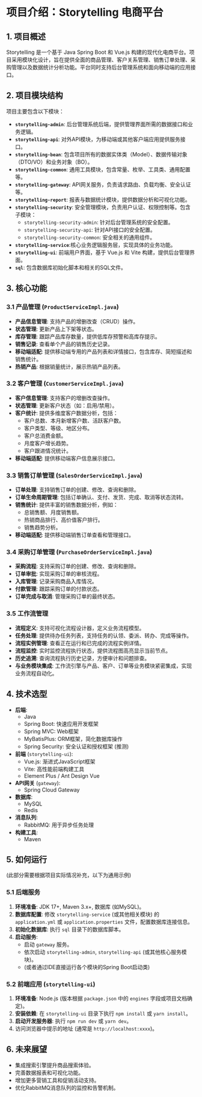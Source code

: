 # 项目介绍：Storytelling 电商平台

## 1. 项目概述

Storytelling 是一个基于 Java Spring Boot 和 Vue.js 构建的现代化电商平台。项目采用模块化设计，旨在提供全面的商品管理、客户关系管理、销售订单处理、采购管理以及数据统计分析功能。平台同时支持后台管理系统和面向移动端的应用接口。

## 2. 项目模块结构

项目主要包含以下模块：

- **`storytelling-admin`**: 后台管理系统后端，提供管理界面所需的数据接口和业务逻辑。
- **`storytelling-api`**: 对外API模块，为移动端或其他客户端应用提供服务接口。
- **`storytelling-bean`**: 包含项目所有的数据实体类（Model）、数据传输对象（DTO/VO）和业务对象（BO）。
- **`storytelling-common`**: 通用工具模块，包含常量、枚举、工具类、通用配置等。
- **`storytelling-gateway`**: API网关服务，负责请求路由、负载均衡、安全认证等。
- **`storytelling-report`**: 报表与数据统计模块，提供数据分析和可视化功能。
- **`storytelling-security`**: 安全管理模块，负责用户认证、权限控制等。包含子模块：
    - `storytelling-security-admin`: 针对后台管理系统的安全配置。
    - `storytelling-security-api`: 针对API接口的安全配置。
    - `storytelling-security-common`: 安全相关的通用组件。
- **`storytelling-service`**:核心业务逻辑服务层，实现具体的业务功能。
- **`storytelling-ui`**: 前端用户界面，基于 Vue.js 和 Vite 构建，提供后台管理界面。
- **`sql`**: 包含数据库初始化脚本和相关的SQL文件。

## 3. 核心功能

### 3.1 产品管理 (`ProductServiceImpl.java`)

- **产品信息管理**: 支持产品的增删改查（CRUD）操作。
- **状态管理**: 更新产品上下架等状态。
- **库存管理**: 跟踪产品库存数量，提供低库存预警和高库存提示。
- **销售记录**: 查看单个产品的销售历史记录。
- **移动端适配**: 提供移动端专用的产品列表和详情接口，包含库存、简短描述和销售统计。
- **热销产品**: 根据销量统计，展示热销产品列表。

### 3.2 客户管理 (`CustomerServiceImpl.java`)

- **客户信息管理**: 支持客户的增删改查操作。
- **状态管理**: 更新客户状态（如：启用/禁用）。
- **客户统计**: 提供多维度客户数据分析，包括：
    - 客户总数、本月新增客户数、活跃客户数。
    - 客户类型、等级、地区分布。
    - 客户总消费金额。
    - 月度客户增长趋势。
    - 客户跟进情况统计。
- **移动端适配**: 提供移动端客户信息展示接口。

### 3.3 销售订单管理 (`SalesOrderServiceImpl.java`)

- **订单处理**: 支持销售订单的创建、修改、查询和删除。
- **订单生命周期管理**: 包括订单确认、支付、发货、完成、取消等状态流转。
- **销售统计**: 提供丰富的销售数据分析，例如：
    - 总销售额、月度销售额。
    - 热销商品排行、高价值客户排行。
    - 销售趋势分析。
- **移动端适配**: 提供移动端销售订单查看和管理接口。

### 3.4 采购订单管理 (`PurchaseOrderServiceImpl.java`)

- **采购流程**: 支持采购订单的创建、修改、查询和删除。
- **订单审批**: 实现采购订单的审核流程。
- **入库管理**: 记录采购商品入库情况。
- **付款管理**: 跟踪采购订单的付款状态。
- **订单完成与取消**: 管理采购订单的最终状态。

### 3.5 工作流管理

- **流程定义**: 支持可视化流程设计器，定义业务流程模型。
- **任务处理**: 提供待办任务列表，支持任务的认领、委派、转办、完成等操作。
- **流程实例管理**: 查看正在运行和已完成的流程实例详情。
- **流程监控**: 实时监控流程执行状态，提供流程图高亮显示当前节点。
- **历史追溯**: 查询流程执行历史记录，方便审计和问题排查。
- **与业务模块集成**: 工作流引擎与产品、客户、订单等业务模块紧密集成，实现业务流程自动化。



## 4. 技术选型

- **后端**: 
    - Java
    - Spring Boot: 快速应用开发框架
    - Spring MVC: Web框架
    - MyBatisPlus: ORM框架，简化数据库操作
    - Spring Security: 安全认证和授权框架 (推测)
- **前端** (`storytelling-ui`):
    - Vue.js: 渐进式JavaScript框架
    - Vite: 高性能前端构建工具
    - Element Plus / Ant Design Vue 
- **API网关** (`gateway`):
    - Spring Cloud Gateway
- **数据库**: 
    - MySQL
    - Redis
- **消息队列**:
    - RabbitMQ: 用于异步任务处理
- **构建工具**:
    - Maven

## 5. 如何运行

(此部分需要根据项目实际情况补充，以下为通用示例)

### 5.1 后端服务

1.  **环境准备**: JDK 17+, Maven 3.x+, 数据库 (如MySQL)。
2.  **数据库配置**: 修改 `storytelling-service` (或其他相关模块) 的 `application.yml` 或 `application.properties` 文件，配置数据库连接信息。
3.  **初始化数据库**: 执行 `sql` 目录下的数据库脚本。
4.  **启动服务**: 
    - 启动 `gateway` 服务。
    - 依次启动 `storytelling-admin`, `storytelling-api` (或其他核心服务模块)。
    - (或者通过IDE直接运行各个模块的Spring Boot启动类)

### 5.2 前端应用 (`storytelling-ui`)

1.  **环境准备**: Node.js (版本根据 `package.json` 中的 `engines` 字段或项目文档确定)。
2.  **安装依赖**: 在 `storytelling-ui` 目录下执行 `npm install` 或 `yarn install`。
3.  **启动开发服务器**: 执行 `npm run dev` 或 `yarn dev`。
4.  访问浏览器中提示的地址 (通常是 `http://localhost:xxxx`)。

## 6. 未来展望

- 集成搜索引擎提升商品搜索体验。
- 完善数据报表和可视化功能。
- 增加更多营销工具和促销活动支持。
- 优化RabbitMQ消息队列的监控和告警机制。
